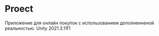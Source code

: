 # Proect

Приложение для онлайн покупок с использованием дополненненой реальностью.
Unity 2021.3.11f1
